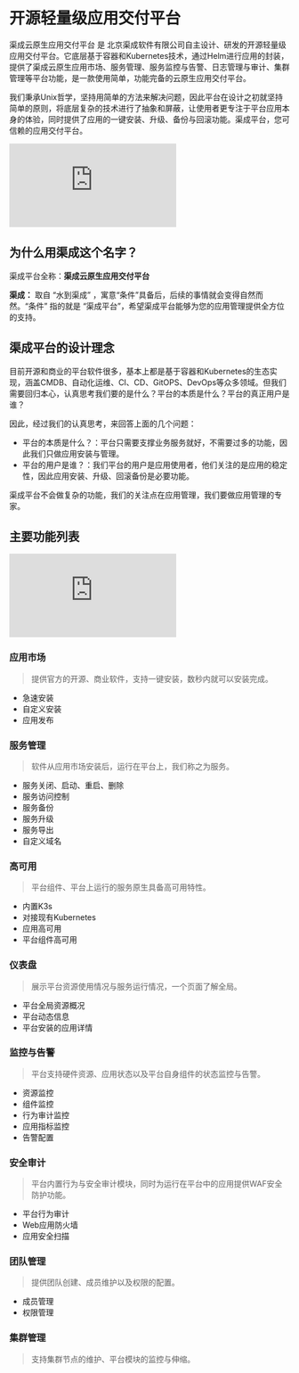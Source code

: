 # 开源轻量级应用交付平台

渠成云原生应用交付平台 是 北京渠成软件有限公司自主设计、研发的开源轻量级应用交付平台。它底层基于容器和Kubernetes技术，通过Helm进行应用的封装，提供了渠成云原生应用市场、服务管理、服务监控与告警、日志管理与审计、集群管理等平台功能，是一款使用简单，功能完备的云原生应用交付平台。

我们秉承Unix哲学，坚持用简单的方法来解决问题，因此平台在设计之初就坚持简单的原则，将底层复杂的技术进行了抽象和屏蔽，让使用者更专注于平台应用本身的体验，同时提供了应用的一键安装、升级、备份与回滚功能。渠成平台，您可信赖的应用交付平台。

![image](https://qucheng.cn/file.php?f=202206/f_592351624740dbc933f2021cd0a5373f&t=png&o=&s=&v=1654481945)

## 为什么用渠成这个名字？

渠成平台全称：**渠成云原生应用交付平台**

**渠成：** 取自 “水到渠成” ，寓意“条件”具备后，后续的事情就会变得自然而然。“条件” 指的就是 “渠成平台”，希望渠成平台能够为您的应用管理提供全方位的支持。

## 渠成平台的设计理念

目前开源和商业的平台软件很多，基本上都是基于容器和Kubernetes的生态实现，涵盖CMDB、自动化运维、CI、CD、GitOPS、DevOps等众多领域。但我们需要回归本心，认真思考我们要的是什么？平台的本质是什么？平台的真正用户是谁？

因此，经过我们的认真思考，来回答上面的几个问题：

- 平台的本质是什么？：平台只需要支撑业务服务就好，不需要过多的功能，因此我们只做应用安装与管理。
- 平台的用户是谁？：我们平台的用户是应用使用者，他们关注的是应用的稳定性，因此应用安装、升级、回滚备份是必要功能。

渠成平台不会做复杂的功能，我们的关注点在应用管理，我们要做应用管理的专家。

## 主要功能列表

![image](https://qucheng.cn/file.php?f=202206/f_bec46ff0e8e3057f9d002e824cf91336&t=png&o=&s=&v=1654679532)

### 应用市场

> 提供官方的开源、商业软件，支持一键安装，数秒内就可以安装完成。

   - 急速安装
   - 自定义安装
   - 应用发布
   ### 服务管理

> 软件从应用市场安装后，运行在平台上，我们称之为服务。

   - 服务关闭、启动、重启、删除
   - 服务访问控制
   - 服务备份
   - 服务升级
   - 服务导出
   - 自定义域名
### 高可用

> 平台组件、平台上运行的服务原生具备高可用特性。

   - 内置K3s
   - 对接现有Kubernetes
   - 应用高可用
   - 平台组件高可用
### 仪表盘

> 展示平台资源使用情况与服务运行情况，一个页面了解全局。

   - 平台全局资源概况
   - 平台动态信息
   - 平台安装的应用详情
### 监控与告警

> 平台支持硬件资源、应用状态以及平台自身组件的状态监控与告警。

   - 资源监控
   - 组件监控
   - 行为审计监控
   - 应用指标监控
   - 告警配置
### 安全审计

> 平台内置行为与安全审计模块，同时为运行在平台中的应用提供WAF安全防护功能。

   - 平台行为审计
   - Web应用防火墙
   - 应用安全扫描
### 团队管理

> 提供团队创建、成员维护以及权限的配置。

   - 成员管理
   - 权限管理

### 集群管理

> 支持集群节点的维护、平台模块的监控与伸缩。
